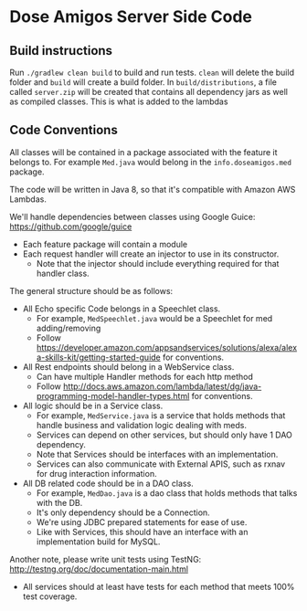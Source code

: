 # Dose Amigos Server Side Code

## Build instructions
Run `./gradlew clean build` to build and run tests.
`clean` will delete the build folder and `build` will create a build folder.
In `build/distributions`, a file called `server.zip` will be created that contains all dependency jars as well as compiled classes.
This is what is added to the lambdas

## Code Conventions
All classes will be contained in a package associated with the feature it belongs to.
For example `Med.java` would belong in the `info.doseamigos.med` package.

The code will be written in Java 8, so that it's compatible with Amazon AWS Lambdas.

We'll handle dependencies between classes using Google Guice: https://github.com/google/guice
* Each feature package will contain a module
* Each request handler will create an injector to use in its constructor.
  * Note that the injector should include everything required for that handler class.

The general structure should be as follows:
* All Echo specific Code belongs in a Speechlet class.
  * For example, `MedSpeechlet.java` would be a Speechlet for med adding/removing
  * Follow https://developer.amazon.com/appsandservices/solutions/alexa/alexa-skills-kit/getting-started-guide for conventions.
* All Rest endpoints should belong in a WebService class.
  * Can have multiple Handler methods for each http method
  * Follow http://docs.aws.amazon.com/lambda/latest/dg/java-programming-model-handler-types.html for conventions.
* All logic should be in a Service class.
  * For example, `MedService.java` is a service that holds methods that handle business and validation logic dealing with meds.
  * Services can depend on other services, but should only have 1 DAO dependency.
  * Note that Services should be interfaces with an implementation.
  * Services can also communicate with External APIS, such as rxnav for drug interaction information.
* All DB related code should be in a DAO class.
  * For example, `MedDao.java` is a dao class that holds methods that talks with the DB.
  * It's only dependency should be a Connection.
  * We're using JDBC prepared statements for ease of use.
  * Like with Services, this should have an interface with an implementation build for MySQL.
  
Another note, please write unit tests using TestNG: http://testng.org/doc/documentation-main.html
* All services should at least have tests for each method that meets 100% test coverage.
